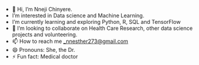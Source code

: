 - 👋 Hi, I’m Nneji Chinyere.
-  I’m interested in Data science and Machine Learning.
-  I’m currently learning and exploring Python, R, SQL and TensorFlow
- 💞️ I’m looking to collaborate on Health Care Research, other data science projects and volunteering.
- 📫 How to reach me _nnesther273@gmail.com
- 😄 Pronouns: She, the Dr.
- ⚡ Fun fact: Medical doctor

<!---
WTCnnejiCE/WTCnnejiCE is a ✨ special ✨ repository because its `README.md` (this file) appears on your GitHub profile.
You can click the Preview link to take a look at your changes.
--->
